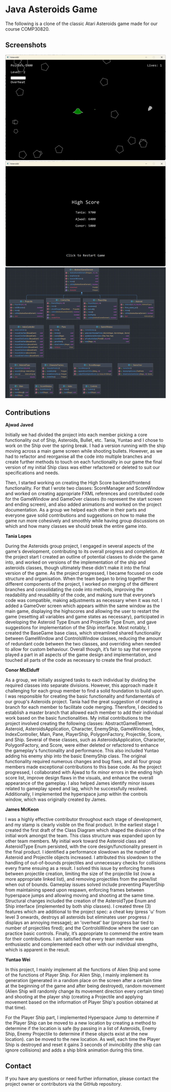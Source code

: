 # Java Asteroids Game

The following is a clone of the classic Atari Asteroids game made for our course COMP30820.
  
## Screenshots
  

![Game](images/gameplay.png)  
![Game](images/highscore.png)
![Class Diagram](images/class_diagram.jpeg)

## Contributions
**Ajwad Javed**
  
Initially we had divided the project into each member picking a core functionality out of Ship, Asteroids, Bullet, etc. Tania, Yuntao and I chose to work on the Ship over the spring break. I had a version running with the ship moving across a main game screen while shooting bullets. However, as we had to refactor and reorganise all the code into multiple branches and create further methods to touch on each functionality in our game the final version of my initial Ship class was either refactored or deleted to suit our specifications and needs.

Then, I started working on creating the High Score backend/frontend functionality. For that I wrote two classes: ScoreManager and ScoreWindow and worked on creating appropriate FXML references and contributed code for the GameWindow and GameOver classes (to represent the start screen and ending screen), and also added animations and worked on the project documentation. As a group we helped each other in their parts and everyone gave solid contributions and suggestions on how to make the game run more cohesively and smoothly while having group discussions on which and how many classes we should break the entire game into.
  
**Tania Lopes**
  
During the Asteroids group project, I engaged in several aspects of the game's development, contributing to its overall progress and completion. At the project start I created an outline of potential classes to divide the game into, and worked on versions of the implementation of the ship and asteroids classes, though ultimately these didn’t make it into the final version of the game. As the project progressed, I became focused on code structure and organisation. When the team began to bring together the different components of the project, I worked on merging of the different branches and consolidating the code into methods, improving the readability and reusability of the code, and making sure that everyone’s code was compatible, making adjustments as necessary when it was not. I added a GameOver screen which appears within the same window as the main game, displaying the highscores and allowing the user to restart the game (resetting all variables and game states as necessary), participated in developing the Asteroid Type Enum and Projectile Type Enum, and gave suggestions for implementation of the Ship interface. Most notably, I created the  BaseGame base class, which streamlined shared functionality between GameWindow and ControlsWindow classes, reducing the amount of redundant code between the two classes, and overriding when needed to allow for custom behaviour. Overall though, it’s fair to say that everyone played a part in all aspects of the game design and implementation, and touched all parts of the code as necessary to create the final product.
  
**Conor McElduff**
  
As a group, we initially assigned tasks to each individual by dividing the required classes into separate divisions. However, this approach made it challenging for each group member to find a solid foundation to build upon. I was responsible for creating the basic functionality and fundamentals of our group's Asteroids project. Tania had the great suggestion of creating a branch for each member to facilitate code merging. Therefore, I decided to establish a master branch that allowed each member to add their individual work based on the basic functionalities. My initial contributions to the project involved creating the following classes: AbstractGameElement, Asteroid, AsteroidsApplication, Character, EnemyShip, GameWindow, Index, IndexController, Main, Pane, PlayerShip, PolygonFactory, Projectile, Score, and Ship. Several of these classes, such as AsteroidsApplication, Character, PolygonFactory, and Score, were either deleted or refactored to enhance the gameplay's functionality and performance. This also included Yuntao adding his enemy ship into the basic EnemyShip class. The original functionality required numerous changes and bug fixes, and all four group members made exceptional contributions to this base code. As the project progressed, I collaborated with Ajwad to fix minor errors in the ending high score list, improve design flaws in the visuals, and enhance the overall appearance of the gameplay. I also helped James identify minor issues related to gameplay speed and lag, which he successfully resolved. Additionally, I implemented the hyperspace jump within the controls window, which was originally created by James.
  
**James McKeon**
  
I was a highly effective contributor throughout each stage of development, and my stamp is clearly visible on the final product. In the earliest stage I created the first draft of the Class Diagram which shaped the division of the initial work amongst the team. This class structure was expanded upon by other team members. My initial work toward the Asteroid class and AsteroidType Enum persisted, with the core design/functionality present in the final product. I identified a performance slowdown as the number of Asteroid and Projectile objects increased. I attributed this slowdown to the handling of out-of-bounds projectiles and unnecessary checks for collisions every frame ensuing as a result. I solved this issue by enforcing frames between projectile creation, limiting the size of the projectile list (now a more appropriate linked list), and removing projectiles from the pane/list when out of bounds. Gameplay issues solved include preventing PlayerShip from maintaining speed upon respawn, enforcing frames between hyperspace jumps and allowing moving and shooting at the same time. Structural changes included the creation of the AsteroidType Enum and Ship interface (implemented by both ship classes). I created three (3) features which are additional to the project spec: a cheat key (press 'u' from level 3 onwards, destroys all asteroids but eliminates user progress / displays an annoying message); an 'overheat' bar (progress bar tied to number of projectiles fired); and the ControlsWindow where the user can practice basic controls. Finally, it’s appropriate to commend the entire team for their contributions. I am satisfied that every team member was enthusiastic and complemented each other with our individual strengths, which is apparent in the result.
  
**Yuntao Wei**
  
In this project, I mainly implement all the functions of Alien Ship and some of the functions of Player Ship. For Alien Ship, I mainly implement its generation (generated in a random place on the screen after a certain time at the beginning of the game and after being destroyed), random movement (Alien Ship will randomly change its movement direction every certain time) and shooting at the player ship (creating a Projectile and applying movement based on the information of Player Ship's position obtained at that time).

For the Player Ship part, I implemented Hyperspace Jump to determine if the Player Ship can be moved to a new location by creating a method to determine if the location is safe (by passing in a list of Asteroids, Enemy Ship, Enemy Projectile to determine if these objects exist at the new location). can be moved to the new location. As well, each time the Player Ship is destroyed and reset it gains 3 seconds of invincibility (the ship can ignore collisions) and adds a ship blink animation during this time.

## Contact
  
If you have any questions or need further information, please contact the project owner or contributors via the GitHub repository.
